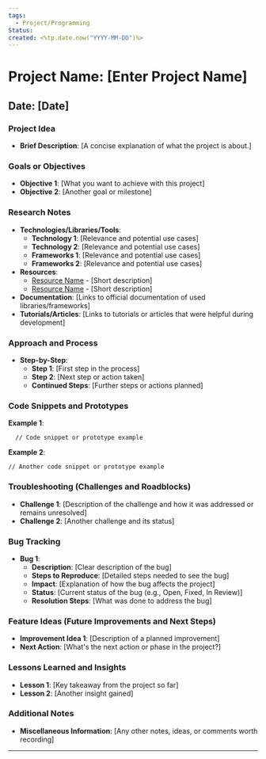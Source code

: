 ```yaml
---
tags:
  - Project/Programming
Status: 
created: <%tp.date.now("YYYY-MM-DD")%>
---
```


# Project Name: [Enter Project Name]

## Date: [Date]

### Project Idea
- **Brief Description**: [A concise explanation of what the project is about.]

### Goals or Objectives
- **Objective 1**: [What you want to achieve with this project]
- **Objective 2**: [Another goal or milestone]

### Research Notes
- **Technologies/Libraries/Tools**:
  - **Technology 1**: [Relevance and potential use cases]
  - **Technology 2**: [Relevance and potential use cases]
  - **Frameworks 1**: [Relevance and potential use cases]
   - **Frameworks 2**: [Relevance and potential use cases]
- **Resources**:
  - [Resource Name]() - [Short description]
  - [Resource Name]() - [Short description]
- **Documentation**: [Links to official documentation of used libraries/frameworks]
- **Tutorials/Articles**: [Links to tutorials or articles that were helpful during development]

### Approach and Process
- **Step-by-Step**:
  - **Step 1**: [First step in the process]
  - **Step 2**: [Next step or action taken]
  - **Continued Steps**: [Further steps or actions planned]

### Code Snippets and Prototypes
 **Example 1**:
```[programming language]
  // Code snippet or prototype example
```

**Example 2**:
```[programming
// Another code snippet or prototype example
```


### Troubleshooting (Challenges and Roadblocks)

- **Challenge 1**: [Description of the challenge and how it was addressed or remains unresolved]
- **Challenge 2**: [Another challenge and its status]

### Bug Tracking

- **Bug 1**:
    - **Description**: [Clear description of the bug]
    - **Steps to Reproduce**: [Detailed steps needed to see the bug]
    - **Impact**: [Explanation of how the bug affects the project]
    - **Status**: [Current status of the bug (e.g., Open, Fixed, In Review)]
    - **Resolution Steps**: [What was done to address the bug]

### Feature Ideas (Future Improvements and Next Steps)

- **Improvement Idea 1**: [Description of a planned improvement]
- **Next Action**: [What's the next action or phase in the project?]

### Lessons Learned and Insights

- **Lesson 1**: [Key takeaway from the project so far]
- **Lesson 2**: [Another insight gained]

### Additional Notes

- **Miscellaneous Information**: [Any other notes, ideas, or comments worth recording]

---